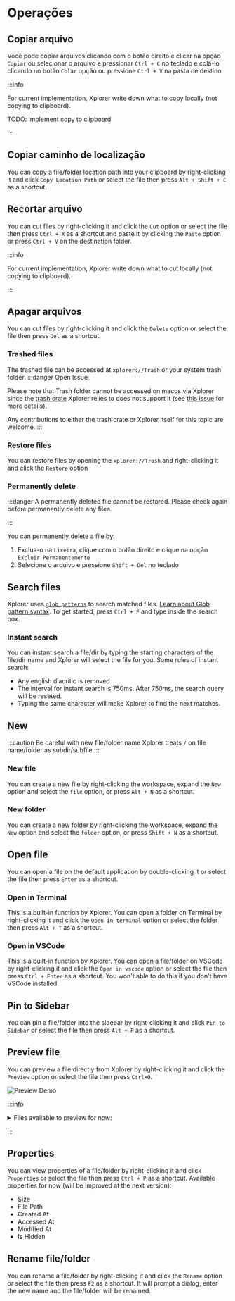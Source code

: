 # Operações

## Copiar arquivo

Você pode copiar arquivos clicando com o botão direito e clicar na opção `Copiar` ou selecionar o arquivo e pressionar `Ctrl + C` no teclado e colá-lo clicando no botão `Colar` opção ou pressione `Ctrl + V` na pasta de destino.

:::info

For current implementation, Xplorer write down what to copy locally (not copying to clipboard).

TODO: implement copy to clipboard

:::

## Copiar caminho de localização

You can copy a file/folder location path into your clipboard by right-clicking it and click `Copy Location Path` or select the file then press `Alt + Shift + C` as a shortcut.

## Recortar arquivo

You can cut files by right-clicking it and click the `Cut` option or select the file then press `Ctrl + X` as a shortcut and paste it by clicking the `Paste` option or press `Ctrl + V` on the destination folder.

:::info

For current implementation, Xplorer write down what to cut locally (not copying to clipboard).

:::

## Apagar arquivos

You can cut files by right-clicking it and click the `Delete` option or select the file then press `Del` as a shortcut.

### Trashed files

The trashed file can be accessed at `xplorer://Trash` or your system trash folder. :::danger Open Issue

Please note that Trash folder cannot be accessed on macos via Xplorer since the [trash crate](https://github.com/Byron/trash-rs) Xplorer relies to does not support it (see [this issue](https://github.com/Byron/trash-rs/issues/8) for more details).

Any contributions to either the trash crate or Xplorer itself for this topic are welcome. :::

### Restore files

You can restore files by opening the `xplorer://Trash` and right-clicking it and click the `Restore` option

### Permanently delete

:::danger A permanently deleted file cannot be restored. Please check again before permanently delete any files.

:::

You can permanently delete a file by:

1. Exclua-o na `Lixeira`, clique com o botão direito e clique na opção `Excluir Permanentemente`
2. Selecione o arquivo e pressione `Shift + Del` no teclado

## Search files

Xplorer uses [`glob patterns`](https://en.wikipedia.org/wiki/Glob_(programming)) to search matched files. [Learn about Glob pattern syntax](https://en.wikipedia.org/wiki/Glob_(programming)). To get started, press `Ctrl + F` and type inside the search box.

### Instant search

You can instant search a file/dir by typing the starting characters of the file/dir name and Xplorer will select the file for you. Some rules of instant search:

-   Any english diacritic is removed
-   The interval for instant search is 750ms. After 750ms, the search query will be reseted.
-   Typing the same character will make Xplorer to find the next matches.

## New

:::caution Be careful with new file/folder name Xplorer treats `/` on file name/folder as subdir/subfile :::

### New file

You can create a new file by right-clicking the workspace, expand the `New` option and select the `file` option, or press `Alt + N` as a shortcut.

### New folder

You can create a new folder by right-clicking the workspace, expand the `New` option and select the `folder` option, or press `Shift + N` as a shortcut.

## Open file

You can open a file on the default application by double-clicking it or select the file then press `Enter` as a shortcut.

### Open in Terminal

This is a built-in function by Xplorer. You can open a folder on Terminal by right-clicking it and click the `Open in terminal` option or select the folder then press `Alt + T` as a shortcut.

### Open in VSCode

This is a built-in function by Xplorer. You can open a file/folder on VSCode by right-clicking it and click the `Open in vscode` option or select the file then press `Ctrl + Enter` as a shortcut. You won't able to do this if you don't have VSCode installed.

## Pin to Sidebar

You can pin a file/folder into the sidebar by right-clicking it and click `Pin to Sidebar` or select the file then press `Alt + P` as a shortcut.

## Preview file

You can preview a file directly from Xplorer by right-clicking it and click the `Preview` option or select the file then press `Ctrl+O`.

![Preview Demo](/img/docs/preview.webp)

:::info

<details>
<summary>
Files available to preview for now:
</summary>

* Markdown files
* Image files
* Text files
* Video files
* Pdfs
* Almost all programming language with syntax highlighting

</details>

:::

## Properties

You can view properties of a file/folder by right-clicking it and click `Properties` or select the file then press `Ctrl + P` as a shortcut. Available properties for now (will be improved at the next version):

-   Size
-   File Path
-   Created At
-   Accessed At
-   Modified At
-   Is Hidden

## Rename file/folder

You can rename a file/folder by right-clicking it and click the `Rename` option or select the file then press `F2` as a shortcut. It will prompt a dialog, enter the new name and the file/folder will be renamed.
